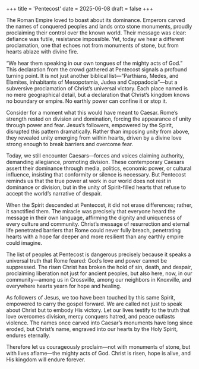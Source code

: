 +++
title = 'Pentecost'
date = 2025-06-08
draft = false
+++

The Roman Empire loved to boast about its dominance. Emperors carved the names of conquered peoples and lands onto stone monuments, proudly proclaiming their control over the known world. Their message was clear: defiance was futile, resistance impossible. Yet, today we hear a different proclamation, one that echoes not from monuments of stone, but from hearts ablaze with divine fire.

“We hear them speaking in our own tongues of the mighty acts of God.” This declaration from the crowd gathered at Pentecost signals a profound turning point. It is not just another biblical list—“Parthians, Medes, and Elamites, inhabitants of Mesopotamia, Judea and Cappadocia”—but a subversive proclamation of Christ’s universal victory. Each place named is no mere geographical detail, but a declaration that Christ’s kingdom knows no boundary or empire. No earthly power can confine it or stop it.

Consider for a moment what this would have meant to Caesar. Rome’s strength rested on division and domination, forcing the appearance of unity through power and fear. Jesus’s followers, empowered by the Spirit, disrupted this pattern dramatically. Rather than imposing unity from above, they revealed unity emerging from within hearts, driven by a divine love strong enough to break barriers and overcome fear.

Today, we still encounter Caesars—forces and voices claiming authority, demanding allegiance, promoting division. These contemporary Caesars assert their dominance through media, politics, economic power, or cultural influence, insisting that conformity or silence is necessary. But Pentecost reminds us that the true power at work in our world does not rest in dominance or division, but in the unity of Spirit-filled hearts that refuse to accept the world’s narrative of despair.

When the Spirit descended at Pentecost, it did not erase differences; rather, it sanctified them. The miracle was precisely that everyone heard the message in their own language, affirming the dignity and uniqueness of every culture and community. Christ’s message of resurrection and eternal life penetrated barriers that Rome could never fully breach, penetrating hearts with a hope far deeper and more resilient than any earthly empire could imagine.

The list of peoples at Pentecost is dangerous precisely because it speaks a universal truth that Rome feared: God’s love and power cannot be suppressed. The risen Christ has broken the hold of sin, death, and despair, proclaiming liberation not just for ancient peoples, but also here, now, in our community—among us in Crossville, among our neighbors in Knoxville, and everywhere hearts yearn for hope and healing.

As followers of Jesus, we too have been touched by this same Spirit, empowered to carry the gospel forward. We are called not just to speak about Christ but to embody His victory. Let our lives testify to the truth that love overcomes division, mercy conquers hatred, and peace outlasts violence. The names once carved into Caesar’s monuments have long since eroded, but Christ’s name, engraved into our hearts by the Holy Spirit, endures eternally.

Therefore let us courageously proclaim—not with monuments of stone, but with lives aflame—the mighty acts of God. Christ is risen, hope is alive, and His kingdom will endure forever.

